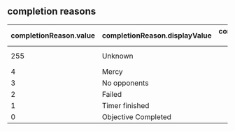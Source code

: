 ## completion reasons

| completionReason.value | completionReason.displayValue | completed: Yes | completed: No |
| --- | --- | --- | --- |
|255| Unknown| | abandoned by leaving/orbiting |
|4| Mercy| | |
|3| No opponents| | |
|2| Failed| | |
|1| Timer finished | | |
|0| Objective Completed| | |